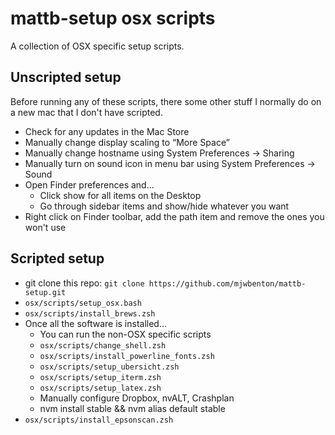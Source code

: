 mattb-setup osx scripts
=======================

A collection of OSX specific setup scripts.

Unscripted setup
----------------
Before running any of these scripts, there some other stuff I normally do on a new mac that I don't have scripted.

* Check for any updates in the Mac Store
* Manually change display scaling to “More Space”
* Manually change hostname using System Preferences -> Sharing
* Manually turn on sound icon in menu bar using System Preferences -> Sound
* Open Finder preferences and...
  * Click show for all items on the Desktop
  * Go through sidebar items and show/hide whatever you want
* Right click on Finder toolbar, add the path item and remove the ones you won't use

Scripted setup
--------------

* git clone this repo: `git clone https://github.com/mjwbenton/mattb-setup.git`
* `osx/scripts/setup_osx.bash`
* `osx/scripts/install_brews.zsh`
* Once all the software is installed...
  * You can run the non-OSX specific scripts
  * `osx/scripts/change_shell.zsh`
  * `osx/scripts/install_powerline_fonts.zsh`
  * `osx/scripts/setup_ubersicht.zsh`
  * `osx/scripts/setup_iterm.zsh`
  * `osx/scripts/setup_latex.zsh`
  * Manually configure Dropbox, nvALT, Crashplan
  * nvm install stable && nvm alias default stable
* `osx/scripts/install_epsonscan.zsh`
